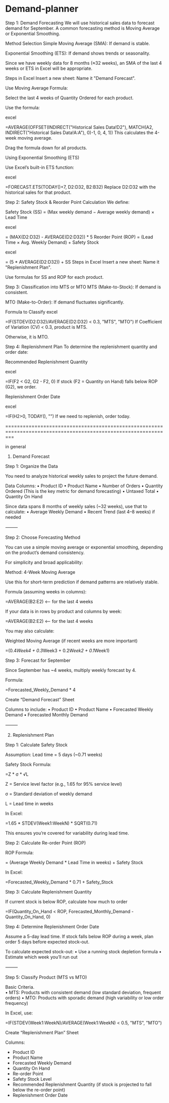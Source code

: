 # Demand-planner

Step 1: Demand Forecasting
We will use historical sales data to forecast demand for September. A common forecasting method is Moving Average or Exponential Smoothing.

Method Selection
Simple Moving Average (SMA): If demand is stable.

Exponential Smoothing (ETS): If demand shows trends or seasonality.

Since we have weekly data for 8 months (≈32 weeks), an SMA of the last 4 weeks or ETS in Excel will be appropriate.

Steps in Excel
Insert a new sheet: Name it "Demand Forecast".

Use Moving Average Formula:

Select the last 4 weeks of Quantity Ordered for each product.

Use the formula:

excel

=AVERAGE(OFFSET(INDIRECT("Historical Sales Data!D2"), MATCH(A2, INDIRECT("Historical Sales Data!A:A"), 0)-1, 0, 4, 1))
This calculates the 4-week moving average.

Drag the formula down for all products.

Using Exponential Smoothing (ETS)

Use Excel’s built-in ETS function:

excel

=FORECAST.ETS(TODAY()+7, D2:D32, B2:B32)
Replace D2:D32 with the historical sales for that product.

Step 2: Safety Stock & Reorder Point Calculation
We define:

Safety Stock (SS) = (Max weekly demand − Average weekly demand) × Lead Time

excel

= (MAX(D2:D32) - AVERAGE(D2:D32)) * 5
Reorder Point (ROP) = (Lead Time × Avg. Weekly Demand) + Safety Stock

excel

= (5 * AVERAGE(D2:D32)) + SS
Steps in Excel
Insert a new sheet: Name it "Replenishment Plan".

Use formulas for SS and ROP for each product.

Step 3: Classification into MTS or MTO
MTS (Make-to-Stock): If demand is consistent.

MTO (Make-to-Order): If demand fluctuates significantly.

Formula to Classify
excel

=IF(STDEV(D2:D32)/AVERAGE(D2:D32) < 0.3, "MTS", "MTO")
If Coefficient of Variation (CV) < 0.3, product is MTS.

Otherwise, it is MTO.

Step 4: Replenishment Plan
To determine the replenishment quantity and order date:

Recommended Replenishment Quantity

excel

=IF(F2 < G2, G2 - F2, 0)
If stock (F2 = Quantity on Hand) falls below ROP (G2), we order.

Replenishment Order Date

excel

=IF(H2>0, TODAY(), "")
If we need to replenish, order today.


===============================================================================================================

in general
1. Demand Forecast

Step 1: Organize the Data

You need to analyze historical weekly sales to project the future demand.

Data Columns:
	•	Product ID
	•	Product Name
	•	Number of Orders
	•	Quantity Ordered (This is the key metric for demand forecasting)
	•	Untaxed Total
	•	Quantity On Hand

Since data spans 8 months of weekly sales (~32 weeks), use that to calculate:
	•	Average Weekly Demand
	•	Recent Trend (last 4–8 weeks) if needed

⸻

Step 2: Choose Forecasting Method

You can use a simple moving average or exponential smoothing, depending on the product’s demand consistency.

For simplicity and broad applicability:

Method: 4-Week Moving Average

Use this for short-term prediction if demand patterns are relatively stable.

Formula (assuming weeks in columns):

=AVERAGE(B2:E2)   <-- for the last 4 weeks

If your data is in rows by product and columns by week:


=AVERAGE(B2:E2)   <-- for the last 4 weeks

You may also calculate:

Weighted Moving Average (if recent weeks are more important)

=(0.4*Week4 + 0.3*Week3 + 0.2*Week2 + 0.1*Week1)

Step 3: Forecast for September

Since September has ~4 weeks, multiply weekly forecast by 4.

Formula:

=Forecasted_Weekly_Demand * 4

Create “Demand Forecast” Sheet

Columns to include:
	•	Product ID
	•	Product Name
	•	Forecasted Weekly Demand
	•	Forecasted Monthly Demand

⸻

2. Replenishment Plan

Step 1: Calculate Safety Stock

Assumption: Lead time = 5 days (~0.71 weeks)

Safety Stock Formula:

=Z * σ * √L

Z = Service level factor (e.g., 1.65 for 95% service level)

σ = Standard deviation of weekly demand

L = Lead time in weeks

In Excel:

=1.65 * STDEV(Week1:WeekN) * SQRT(0.71)

This ensures you’re covered for variability during lead time.

Step 2: Calculate Re-order Point (ROP)

ROP Formula:

= (Average Weekly Demand * Lead Time in weeks) + Safety Stock

In Excel:

=Forecasted_Weekly_Demand * 0.71 + Safety_Stock

Step 3: Calculate Replenishment Quantity

If current stock is below ROP, calculate how much to order

=IF(Quantity_On_Hand < ROP, Forecasted_Monthly_Demand - Quantity_On_Hand, 0)

Step 4: Determine Replenishment Order Date

Assume a 5-day lead time. If stock falls below ROP during a week, plan order 5 days before expected stock-out.

To calculate expected stock-out:
	•	Use a running stock depletion formula
	•	Estimate which week you’ll run out

⸻

Step 5: Classify Product (MTS vs MTO)

Basic Criteria.    
•	MTS: Products with consistent demand (low standard deviation, frequent orders)
•	MTO: Products with sporadic demand (high variability or low order frequency)

In Excel, use:

=IF(STDEV(Week1:WeekN)/AVERAGE(Week1:WeekN) < 0.5, "MTS", "MTO")

Create “Replenishment Plan” Sheet

Columns:

- Product ID
- Product Name
- Forecasted Weekly Demand
- Quantity On Hand
- Re-order Point
- Safety Stock Level
- Recommended Replenishment Quantity (if stock is projected to fall below the re-order point)
- Replenishment Order Date

